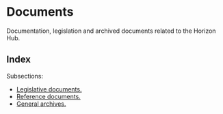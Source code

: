 # Documents

Documentation, legislation and archived documents related to the Horizon Hub.

## Index

Subsections:

- [Legislative documents.](legislation)
- [Reference documents.](reference)
- [General archives.](archive)
